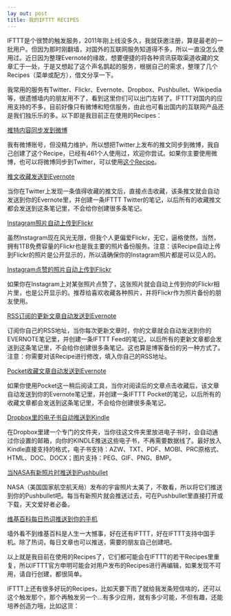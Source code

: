 ```yaml
---
lay out: post
title: 我的IFTTT RECIPES
---
```


IFTTT是个很赞的触发服务，2011年刚上线没多久，我就获邀注册，算是最老的一批用户。但因为那时刚翻墙，对国外的互联网服务知道得不多，所以一直没怎么使用过。近日因为整理Evernote的缘故，想要便捷的将各种资讯获取渠道收藏的文章汇于一处，于是又想起了这个声名鹊起的服务，根据自己的需求，整理了几个Recipes（菜单或配方），借文分享一下。

我常用的服务有Twitter、Flickr、Evernote、Dropbox、Pushbullet、Wikipedia等，很遗憾墙内的朋友用不了，看到这里你们可以出门左转了。IFTTT对国内的应用支持的不多，目前好像只有微博和短信服务，由此也可看出国内的互联网产品还是我们独乐乐的多。以下即是我目前正在使用的Recipes：

[推特内容同步发到微博](https://ifttt.com/applets/209980p-)

我有微博账号，但没精力维护，所以想把Twitter上发布的推文同步到微博，我自己创建了这个Recipe，已经有461个人使用过，欢迎你尝试。如果你主要使用微博，也可以将微博同步到Twitter，可以使用[这个Recipe](https://ifttt.com/applets/209960p-twitter)。

[推文收藏发送到Evernote](https://ifttt.com/applets/333391p-evernote)

当你在Twitter上发现一条值得收藏的推文后，直接点击收藏，该条推文就会自动发送到你的Evernote里，并创建一条IFTTT Twitter的笔记，以后所有的收藏推文都会发送到这条笔记里，不会给你创建很多条笔记。

[Instagram照片自动上传到Flickr](https://ifttt.com/applets/333392p-instagram-flickr)

虽然Instagram现在风光无限，但我个人更偏爱Flickr，无它，逼格使然，当然，拥有1TB免费容量的Flickr也是我主要的照片备份服务。注意：该Recipe自动上传到Flickr的照片是公开显示的，所以请确保你的Instagram照片都是可以见人的。

[Instagram点赞的照片自动上传到Flickr](https://ifttt.com/recipes/333393-instagram-flickr)

如果你在Instagram上对某张照片点赞了，这张照片就会自动上传到你的Flickr相片里，也是公开显示的。推荐给喜欢收藏各种照片，并将Flickr作为照片备份的朋友使用。

[RSS订阅的更新文章自动发送到Evernote](https://ifttt.com/applets/333394p-rss-evernote)

订阅你自己的RSS地址，当你每次更新文章时，你的文章就会自动发送到你的EVERNOTE笔记里，并创建一条IFTTT Feed的笔记，以后所有的更新文章都会发送到这条笔记里，不会给你创建很多条笔记。这也算是博客备份的另一种方式了。注意：你需要对该Recipe进行修改，填入你自己的RSS地址。

[Pocket收藏文章自动发送到Evernote](https://ifttt.com/applets/333395p-pocket-evernote)

如果你使用Pocket这一稍后阅读工具，当你对阅读后的文章点击收藏后，该文章自动发送到你的Evernote笔记里，并创建一条IFTTT Pocket的笔记，以后所有的收藏文章都会发送到这条笔记里，不会给你创建很多条笔记。

[Dropbox里的电子书自动推送到Kindle](https://ifttt.com/applets/333397p-dropbox-kindle)

在Dropbox里建一个专门的文件夹，当你往这文件夹里放进电子书时，会自动通过你设置的邮箱，向你的KINDLE推送这些电子书，不再需要数据线了。最好放入Kindle直接支持的格式，电子书支持：AZW、TXT、PDF、MOBI、PRC原格式、HTML、DOC、DOCX；图片支持：PEG、GIF、PNG、BMP。

[当NASA有新照片时推送到Pushbullet](https://ifttt.com/recipes/333398-nasa-pushbullet)

NASA（美国国家航空航天局）发布的宇宙照片太美了，不敢看，所以将它们推送到你的Pushbullet吧。每当有新照片就会推送过去，可在Pushbullet里直接打开或下载，天文爱好者必备。

[维基百科每日热词推送到你的手机](https://ifttt.com/applets/333400p-)

墙外看不到维基百科是人生一大憾事，好在还有IFTTT，好在IFTTT支持中国手机。除了热词，每日文章也可以推送，需要的朋友自己创建吧。

以上就是我目前在使用的Recipes了，它们都可能会在IFTTT的若干Recipes里重复，所以IFTTT官方申明可能会对用户发布的Recipes进行再编辑，如果发现不可用，请自行创建，都很简单。

IFTTT上还有很多好玩的Recipes，比如天要下雨了就给我发条短信啥的，还可以这个触发那个，那个再触发另一个…有多少应用，就有多少可能，不但有趣，还能培养创造力哦，比如这货：
